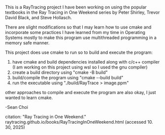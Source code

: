 This is a RayTracing project I have been working on using the popular textbooks in 
the Ray Tracing in One Weekend series by Peter Shirley, Trevor David Black, and
Steve Hollasch.

There are slight modifications so that I may learn how to use cmake and incorporate
some practices I have learned from my time in Operating Systems mostly to make this
program use multithreaded programming in a memory safe manner.

This project does use cmake to run so to build and execute the program:
1. have cmake and build dependencies installed along with c/c++ compiler (I am working
    on this project using wsl so I used the gnu compiler)
2. create a build directory using "cmake -B build"
3. build/compile the program using "cmake --build build"
4. run the executable using "./build/RayTrace > image.ppm"

other approaches to compile and execute the program are also okay, I just wanted to
learn cmake.

-Sean Choi

citation:
"Ray Tracing in One Weekend." raytracing.github.io/books/RayTracingInOneWeekend.html
(accessed 10. 30, 2025)